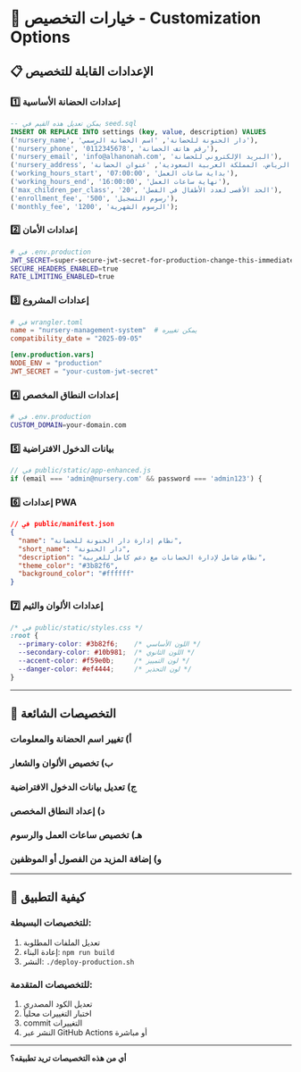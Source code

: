 # 🔧 خيارات التخصيص - Customization Options

## 📋 الإعدادات القابلة للتخصيص

### 1️⃣ **إعدادات الحضانة الأساسية**

```sql
-- يمكن تعديل هذه القيم في seed.sql
INSERT OR REPLACE INTO settings (key, value, description) VALUES
('nursery_name', 'دار الحنونة للحضانة', 'اسم الحضانة الرسمي'),
('nursery_phone', '0112345678', 'رقم هاتف الحضانة'),
('nursery_email', 'info@alhanonah.com', 'البريد الإلكتروني للحضانة'),
('nursery_address', 'الرياض، المملكة العربية السعودية', 'عنوان الحضانة'),
('working_hours_start', '07:00:00', 'بداية ساعات العمل'),
('working_hours_end', '16:00:00', 'نهاية ساعات العمل'),
('max_children_per_class', '20', 'الحد الأقصى لعدد الأطفال في الفصل'),
('enrollment_fee', '500', 'رسوم التسجيل'),
('monthly_fee', '1200', 'الرسوم الشهرية');
```

### 2️⃣ **إعدادات الأمان**

```bash
# في .env.production
JWT_SECRET=super-secure-jwt-secret-for-production-change-this-immediately
SECURE_HEADERS_ENABLED=true
RATE_LIMITING_ENABLED=true
```

### 3️⃣ **إعدادات المشروع**

```toml
# في wrangler.toml
name = "nursery-management-system"  # يمكن تغييره
compatibility_date = "2025-09-05"

[env.production.vars]
NODE_ENV = "production"
JWT_SECRET = "your-custom-jwt-secret"
```

### 4️⃣ **إعدادات النطاق المخصص**

```bash
# في .env.production
CUSTOM_DOMAIN=your-domain.com
```

### 5️⃣ **بيانات الدخول الافتراضية**

```javascript
// في public/static/app-enhanced.js
if (email === 'admin@nursery.com' && password === 'admin123') {
```

### 6️⃣ **إعدادات PWA**

```json
// في public/manifest.json
{
  "name": "نظام إدارة دار الحنونة للحضانة",
  "short_name": "دار الحنونة",
  "description": "نظام شامل لإدارة الحضانات مع دعم كامل للعربية",
  "theme_color": "#3b82f6",
  "background_color": "#ffffff"
}
```

### 7️⃣ **إعدادات الألوان والثيم**

```css
/* في public/static/styles.css */
:root {
  --primary-color: #3b82f6;    /* اللون الأساسي */
  --secondary-color: #10b981;  /* اللون الثانوي */
  --accent-color: #f59e0b;     /* لون التمييز */
  --danger-color: #ef4444;     /* لون التحذير */
}
```

---

## 🎨 **التخصيصات الشائعة**

### أ) **تغيير اسم الحضانة والمعلومات**
### ب) **تخصيص الألوان والشعار**  
### ج) **تعديل بيانات الدخول الافتراضية**
### د) **إعداد النطاق المخصص**
### هـ) **تخصيص ساعات العمل والرسوم**
### و) **إضافة المزيد من الفصول أو الموظفين**

---

## 🔧 **كيفية التطبيق**

### للتخصيصات البسيطة:
1. تعديل الملفات المطلوبة
2. إعادة البناء: `npm run build`
3. النشر: `./deploy-production.sh`

### للتخصيصات المتقدمة:
1. تعديل الكود المصدري
2. اختبار التغييرات محلياً
3. commit التغييرات
4. النشر عبر GitHub Actions أو مباشرة

---

**أي من هذه التخصيصات تريد تطبيقه؟**